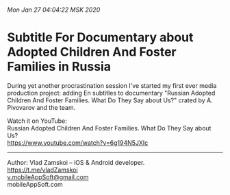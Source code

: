 ###### Mon Jan 27 04:04:22 MSK 2020  

# Subtitle For Documentary about Adopted Children And Foster Families in Russia  

During yet another procrastination session I've started my first ever media production project: adding En subtitles to documentary "Russian Adopted Children And Foster Families. What Do They Say about Us?" crated by A. Pivovarov and the team.  

Watch it on YouTube:  
Russian Adopted Children And Foster Families. What Do They Say about Us?  
https://www.youtube.com/watch?v=6g194N5JXIc

---
Author: Vlad Zamskoi – iOS & Android developer.  
https://t.me/vladZamskoi  
<v.mobileAppSoft@gmail.com>  
mobileAppSoft.com